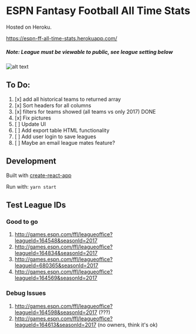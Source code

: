 # ESPN Fantasy Football All Time Stats
Hosted on Heroku. 

https://espn-ff-all-time-stats.herokuapp.com/

##### Note: League must be viewable to public, see league setting below
![alt text](https://i.imgur.com/ZConf4E.png)

## To Do:
1. [x] add all historical teams to returned array
2. [x] Sort headers for all columns 
3. [x] filters for teams showed (all teams vs only 2017) DONE
4. [x] Fix pictures
5. [ ] Update UI
6. [ ] Add export table HTML functionality
7. [ ] Add user login to save leagues
8. [ ] Maybe an email league mates feature?

## Development
Built with [create-react-app](https://github.com/facebookincubator/create-react-app)

Run with: `yarn start` 

## Test League IDs
### Good to go
1. http://games.espn.com/ffl/leagueoffice?leagueId=164548&seasonId=2017
2. http://games.espn.com/ffl/leagueoffice?leagueId=164834&seasonId=2017
3. http://games.espn.com/ffl/leagueoffice?leagueId=680365&seasonId=2017
4. http://games.espn.com/ffl/leagueoffice?leagueId=164569&seasonId=2017

### Debug Issues
1. http://games.espn.com/ffl/leagueoffice?leagueId=164598&seasonId=2017 (???)
2. http://games.espn.com/ffl/leagueoffice?leagueId=164613&seasonId=2017 (no owners, think it's ok)

